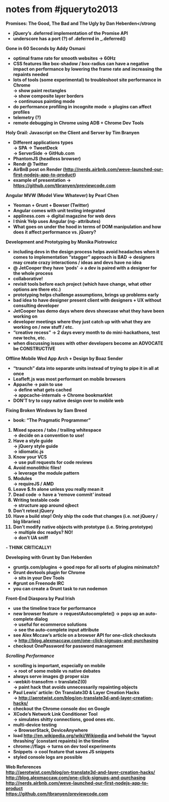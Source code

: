 notes from #jqueryto2013
============



<strong>Promises: The Good, The Bad and The Ugly by Dan Heberden</strong
- jQuery’s .deferred implementation of the Promise API
- underscore has a port (?) of .deferred in _.deferred()

<strong>Gone in 60 Seconds by Addy Osmani</strong>
- optimal frame rate for smooth websites → 60Hz
- CSS features like box-shadow / box-radius can have a negative impact on performance by lowering the frame rate and increasing the repaints needed
- lots of tools (some experimental) to troubleshoot site performance in Chrome
    <br>→ show paint rectangles
    <br>→ show composite layer borders
    <br>→ continuous painting mode
- do performance profiling in incognite mode → plugins can affect profiles
- telemetry (?)
- remote debugging in Chrome using ADB + Chrome Dev Tools

<strong>Holy Grail: Javascript on the Client and Server by Tim Branyen</strong>
- Different applications types
    <br>→ SPA → TweetDeck
    <br>→ ServerSide → GitHub.com
- PhantomJS (headless browser)
- Rendr @ Twitter
- AirBnB post on Render (http://nerds.airbnb.com/weve-launched-our-first-nodejs-app-to-product)
- example of presentation → https://github.com/tbranyen/previewcode.com

<strong>Angular MVW (Model View Whatever) by Pearl Chen</strong>
- Yeoman + Grunt + Bowser (Twitter)
- Angular comes with unit testing integrated
- appliness.com →  digital magazine for web devs
- I think Yelp uses Angular (ng- attributes)
- What goes on under the hood in terms of DOM manipulation and how does it affect performance vs. jQuery?

<strong>Development and Prototyping by Monika Piotrowicz</strong>
- including devs in the design process helps avoid headaches when it comes to implementation
“stagger” approach is BAD → designers may create crazy interactions / ideas and devs have no idea
- @ JetCooper they have ‘pods’ → a dev is paired with a designer for the whole process
- collaborative!
- revisit tools before each project (which have change, what other options are there etc.)
- prototyping helps challenge assumptions, brings up problems early
- bad idea to have designer present client with designers + UX without consulting developer
- JetCooper has demo days where devs showcase what they have been working on
- developer meetings where they just catch up with what they are working on / new stuff / etc.
- “creative recess” → 2 days every month to do mini-hackathons, test new techs, etc.
- when discussing issues with other developers become an ADVOCATE
be CONSTRUCTIVE

<strong>Offline Mobile Wed App Arch + Design by Boaz Sender</strong>
- “traunch” data into separate units instead of trying to pipe it in all at once
- Leafleft.js was most performant on mobile browsers
- Appache → pain to use 
    <br>→ define what gets cached
    <br>→ appcache-internals → Chrome bookmarklet
- DON’T try to copy native design over to mobile web

<strong>Fixing Broken Windows by Sam Breed</strong>
- book: “The Pragmatic Programmer”<br>
<ol>
<li>
Mixed spaces / tabs / trailing whitespace
    <br>→ decide on a convention to use!
</li>
<li>
Have a style guide
    <br>→ jQuery style guide
    <br>→ idiomatic.js
</li>
<li>
Know your VCS
    <br>→ use pull requests for code reviews
</li>
<li>Avoid monolithic files!
   <br>→ leverage the module pattern
</li>
<li>
Modules
    <br>→ requireJS / AMD
</li>
<li>
Leave $.fn alone unless you really mean it
</li>
<li>
Dead code → have a ‘remove commit’ instead
</li>
<li>
Writing testable code
    <br>→ structure app around ojbect
</li>
<li>
Don’t retest jQuery
</li>
<li>
Have a build step! Only ship the code that changes (i.e. not jQuery / big libraries)
</li>
<li>
Don’t modify native objects with prototype (i.e. String.prototype)
    <br>→ multiple doc readys? NO!
    <br>→ don’t UA sniff
</li>
</ol>
- THINK CRITICALLY!

<strong>Developing with Grunt by Dan Heberden</strong>
- gruntjs.com/plugins → good repo for all sorts of plugins
minimatch?
- Grunt devtools plugin for Chrome
    <br>→ sits in your Dev Tools
- #grunt on Freenode IRC
- you can create a Grunt task to run nodemon

<strong>Front-End Diaspora by Paul Irish</strong>
- use the timeline trace for performance
- new browser feature → requestAutocomplete() → pops up an auto-complete dialog
    <br>→ useful for ecommerce solutions
    <br>→ see the auto-complete input attribute
- see Alex Mccaw’s article on a browser API for one-click checkouts
    <br>→ http://blog.alexmaccaw.com/one-click-signups-and-purchasing 
- checkout OnePassword for password management

<i>Scrolling Performance</i>
- scrolling is important, especially on mobile
    <br>→ root of some mobile vs native debates 
- always serve images @ proper size
- -webkit-transofrm = translateZ(0)
    <br>→ paint hack that avoids unnecessarily repainting objects
- Paul Lewis’ article: On Translate3D & Layer Creation Hacks
    <br>→ http://aerotwist.com/blog/on-translate3d-and-layer-creation-hacks/
- checkout the Chrome console doc on Google 
- XCode’s Network Link Conditioner Tool
    <br>→ simulates shitty connections, good ones etc.
- multi-device testing
    <br>→ BrowserStack, DeviceAnywhere
- load http://en.wikipedia.org/wiki/Wikipedia and behold the ‘layout thrashing’ (constant repaints) in the timeline
- chrome://flags → turns on dev tool experiments
- Snippets → cool feature that saves JS snippets
- styled console logs are possible
 
<strong>Web References</strong><br>
http://aerotwist.com/blog/on-translate3d-and-layer-creation-hacks/<br>
http://blog.alexmaccaw.com/one-click-signups-and-purchasing<br>
http://nerds.airbnb.com/weve-launched-our-first-nodejs-app-to-product<br>
https://github.com/tbranyen/previewcode.com<br>
